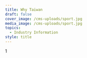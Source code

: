 ```yaml
---
title: Why Taiwan
draft: false
cover_image: /cms-uploads/sport.jpg
media_image: /cms-uploads/sport.jpg
topics:
  - Industry Information
style: title
---
```

1